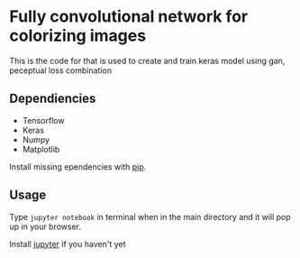 # Fully convolutional network for colorizing images

This is the code for that is used to create and train keras model using gan, peceptual loss combination

##  Dependiencies

* Tensorflow
* Keras
* Numpy
* Matplotlib

Install missing ependencies with [pip](https://pip.pypa.io/en/stable/). 

## Usage

Type `jupyter notebook` in terminal when in the main directory and it will pop up in your browser.

Install [jupyter](http://jupyter.readthedocs.io/en/latest/install.html) if you haven't yet 
